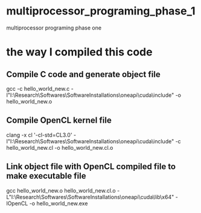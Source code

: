 # multiprocessor_programing_phase_1
multiprocessor programing phase one 

# the way I compiled this code

## Compile C code and generate object file
gcc -c hello_world_new.c -I"I:\Research\Softwares\SoftwareInstallations\oneapi\cuda\include" -o hello_world_new.o

## Compile OpenCL kernel file
clang -x cl '-cl-std=CL3.0' -I"I:\Research\Softwares\SoftwareInstallations\oneapi\cuda\include" -c hello_world_new.cl -o hello_world_new.cl.o

## Link object file with OpenCL compiled file to make executable file
gcc hello_world_new.o hello_world_new.cl.o -L"I:\Research\Softwares\SoftwareInstallations\oneapi\cuda\lib\x64" -lOpenCL -o hello_world_new.exe